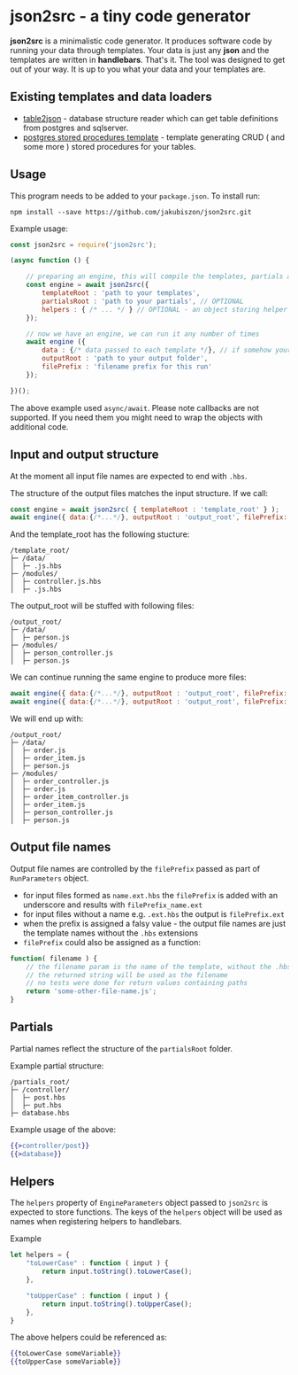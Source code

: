 ﻿# json2src - a tiny code generator
**json2src** is a minimalistic code generator. It produces software code by running your data through templates.
Your data is just any **json** and the templates are written in **handlebars**. That's it. The tool was designed to get out of your way. It is up to you what your data and your templates are.

## Existing templates and data loaders
 - [table2json](https://github.com/jakubiszon/table2json) - database structure reader which can get table definitions from postgres and sqlserver.
 - [postgres stored procedures template](https://github.com/jakubiszon/pg-stored-procedures-hbs) - template generating CRUD ( and some more ) stored procedures for your tables.

<!--- 
TODO
This tool started as part of a code generator for relational databases. There are some templates existing:
* REST api for postgres running on node/express
* CRUD stored procedures for sqlserver
* CRUD stored procedures for postgres

The above templates rely on structures extracted by [table2json](https://example.com) which is a tiny database structure extractor for **postgres** and **sqlserver**.
--->

## Usage
This program needs to be added to your `package.json`. To install run:
```
npm install --save https://github.com/jakubiszon/json2src.git
```

Example usage:
```js
const json2src = require('json2src');

(async function () {

	// preparing an engine, this will compile the templates, partials and assign helpers
	const engine = await json2src({
		templateRoot : 'path to your templates',
		partialsRoot : 'path to your partials', // OPTIONAL
		helpers : { /* ... */ } // OPTIONAL - an object storing helper functions, the keys of the object will be used as helper names
	});

	// now we have an engine, we can run it any number of times
	await engine ({
		data : {/* data passed to each template */}, // if somehow your templates needed no data this could as well be undefined
		outputRoot : 'path to your output folder',
		filePrefix : 'filename prefix for this run'
	});

})();

```
The above example used `async/await`. Please note callbacks are not supported. If you need them you might need to wrap the objects with additional code.

## Input and output structure
At the moment all input file names are expected to end with `.hbs`.

The structure of the output files matches the input structure.
If we call:
```js
const engine = await json2src( { templateRoot : 'template_root' } );
await engine({ data:{/*...*/}, outputRoot : 'output_root', filePrefix: 'person' })
```

And the template_root has the following stucture:
```
/template_root/
├─ /data/
│  ├─ .js.hbs
├─ /modules/
│  ├─ controller.js.hbs
│  ├─ .js.hbs
```

The output_root will be stuffed with following files:
```
/output_root/
├─ /data/
│  ├─ person.js
├─ /modules/
│  ├─ person_controller.js
│  ├─ person.js
```

We can continue running the same engine to produce more files:
```js
await engine({ data:{/*...*/}, outputRoot : 'output_root', filePrefix: 'order' })
await engine({ data:{/*...*/}, outputRoot : 'output_root', filePrefix: 'order_item' })
```

We will end up with:
```
/output_root/
├─ /data/
│  ├─ order.js
│  ├─ order_item.js
│  ├─ person.js
├─ /modules/
│  ├─ order_controller.js
│  ├─ order.js
│  ├─ order_item_controller.js
│  ├─ order_item.js
│  ├─ person_controller.js
│  ├─ person.js
```

## Output file names
Output file names are controlled by the `filePrefix` passed as part of `RunParameters` object.
* for input files formed as `name.ext.hbs` the `filePrefix` is added with an underscore and results with `filePrefix_name.ext`
* for input files without a name e.g. `.ext.hbs` the output is `filePrefix.ext`
* when the prefix is assigned a falsy value - the output file names are just the template names without the `.hbs` extensions
* `filePrefix` could also be assigned as a function:
```js
function( filename ) {
    // the filename param is the name of the template, without the .hbs extension
    // the returned string will be used as the filename
    // no tests were done for return values containing paths
    return 'some-other-file-name.js';
}
```

## Partials
Partial names reflect the structure of the `partialsRoot` folder.

Example partial structure:
```
/partials_root/
├─ /controller/
│  ├─ post.hbs
│  ├─ put.hbs
├─ database.hbs
```

Example usage of the above:
```hbs
{{>controller/post}}
{{>database}}
```

## Helpers
The `helpers` property of `EngineParameters` object passed to `json2src` is expected to store functions. The keys of the `helpers` object will be used as names when registering helpers to handlebars.

Example
```js
let helpers = {
	"toLowerCase" : function ( input ) {
		return input.toString().toLowerCase();
	},

	"toUpperCase" : function ( input ) {
		return input.toString().toUpperCase();
	},
}
```

The above helpers could be referenced as:
```hbs
{{toLowerCase someVariable}}
{{toUpperCase someVariable}}
```
